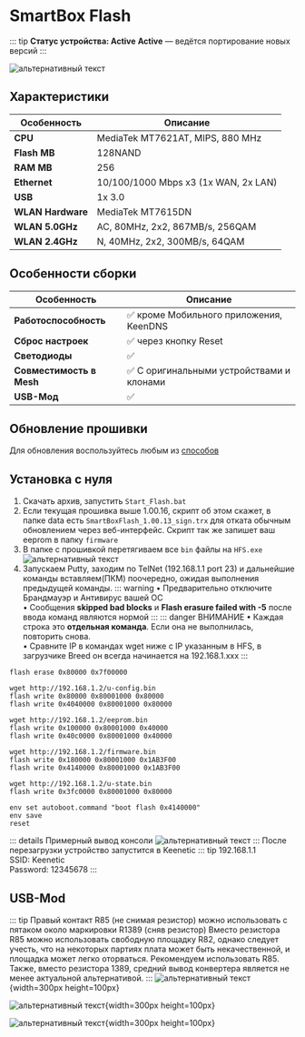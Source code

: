 # SmartBox Flash <YezBadgeWithDropdown type="keenetic" text="4.1.7" url="/assets/files/firmware/SmartBox-Flash-4.1.7.7z" :versions="[{ text: '4.0.7', url: '/assets/files/firmware/SmartBox-Flash-4.0.7.zip' }]"/>

::: tip **Статус устройства: Active**
**Active** — ведётся портирование новых версий
:::

![альтернативный текст](/assets/images/wiki/guides/SmartBox/flash.png)

## Характеристики

| Особенность       | Описание                             |
|-------------------|--------------------------------------|
| **CPU**           | MediaTek MT7621AT, MIPS, 880 MHz     |
| **Flash MB**      | 128NAND                              |
| **RAM MB**        | 256                                  |
| **Ethernet**      | 10/100/1000 Mbps x3 (1x WAN, 2x LAN) |
| **USB**           | 1x 3.0                               |
| **WLAN Hardware** | MediaTek MT7615DN                    |
| **WLAN 5.0GHz**   | AC, 80MHz, 2x2, 867MB/s, 256QAM      |
| **WLAN 2.4GHz**   | N, 40MHz, 2x2, 300MB/s, 64QAM        |

## Особенности сборки

| Особенность              | Описание                                 |
|--------------------------|------------------------------------------|
| **Работоспособность**    | ✅ кроме Мобильного приложения, KeenDNS   |
| **Сброс настроек**       | ✅ через кнопку Reset                     |
| **Светодиоды**           | ✅                                        |
| **Совместимость в Mesh** | ✅ С оригинальными устройствами и клонами |
| **USB-Мод**              | ✅                                        |

## Обновление прошивки

Для обновления воспользуйтесь любым из [способов](/wiki/helpful/updateFirmware.md)

## Установка с нуля

1. Скачать архив, запустить `Start_Flash.bat`
2. Если текущая прошивка выше 1.00.16, скрипт об этом скажет, в папке data есть `SmartBoxFlash_1.00.13_sign.trx` для отката обычным обновлением через веб-интерфейс. Скрипт так же запишет ваш eeprom в папку `firmware`
3. В папке с прошивкой перетягиваем все `bin` файлы на `HFS.exe`
   ![альтернативный текст](/assets/images/wiki/guides/TP-Link-EC330/openhfs.png)
4. Запускаем Putty, заходим по TelNet (192.168.1.1 port 23) и дальнейшие команды вставляем(ПКМ) поочередно, ожидая
   выполнения предыдущей команды.
   ::: warning
   • Предварительно отключите Брандмауэр и Антивирус вашей ОС
   <br/>• Сообщения **skipped bad blocks** и **Flash erasure failed with -5** после ввода команд являются нормой
   :::
   ::: danger ВНИМАНИЕ
   • Каждая строка это **отдельная команда**. Если она не выполнилась, повторить снова.
   <br/>• Cравните IP в командах wget ниже с IP указанным в HFS, в загрузчике Breed он всегда начинается на
   192.168.1.xxx
   :::

```shell
flash erase 0x80000 0x7f00000

wget http://192.168.1.2/u-config.bin
flash write 0x80000 0x80001000 0x80000
flash write 0x4040000 0x80001000 0x80000

wget http://192.168.1.2/eeprom.bin
flash write 0x100000 0x80001000 0x40000
flash write 0x40c0000 0x80001000 0x40000

wget http://192.168.1.2/firmware.bin
flash write 0x180000 0x80001000 0x1AB3F00
flash write 0x4140000 0x80001000 0x1AB3F00

wget http://192.168.1.2/u-state.bin
flash write 0x3fc0000 0x80001000 0x80000

env set autoboot.command "boot flash 0x4140000"
env save
reset
```

::: details Примерный вывод консоли
![альтернативный текст](/assets/images/wiki/guides/TP-Link-EC330/breedlog.png)
:::
После перезагрузки устройство запустится в Keenetic
::: tip 192.168.1.1<br/>SSID: Keenetic<br/>Password: 12345678
:::

## USB-Mod

::: tip Правый контакт R85 (не снимая резистор) можно использовать с пятаком около маркировки R1389 (сняв резистор)
Вместо резистора R85 можно использовать свободную площадку R82, однако следует учесть, что на некоторых партиях плата может быть некачественной, и площадка может легко оторваться. Рекомендуем использовать R85. Также, вместо резистора 1389, средний вывод конвертера является не менее актуальной
альтернативой.
:::
![альтернативный текст](/assets/images/wiki/helpful/usb-mod/flash-1.jpg){width=300px height=100px}

![альтернативный текст](/assets/images/wiki/helpful/usb-mod/flash-2.jpg){width=300px height=100px}

![альтернативный текст](/assets/images/wiki/helpful/usb-mod/flash-3.jpg){width=300px height=100px}